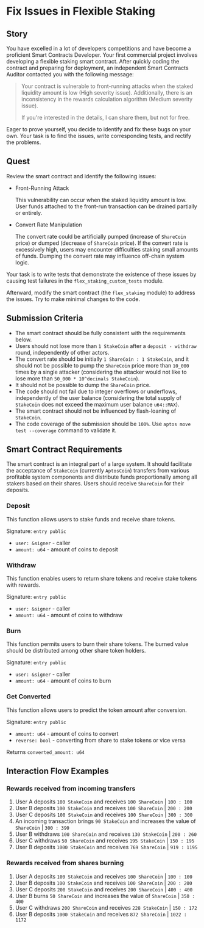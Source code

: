 # Fix Issues in Flexible Staking

## Story
You have excelled in a lot of developers competitions and have become a proficient Smart Contracts Developer. Your first commercial project involves developing a flexible staking smart contract. After quickly coding the contract and preparing for deployment, an independent Smart Contracts Auditor contacted you with the following message:

> Your contract is vulnerable to front-running attacks when the staked liquidity amount is low (High severity issue). Additionally, there is an inconsistency in the rewards calculation algorithm (Medium severity issue).
>
> If you're interested in the details, I can share them, but not for free.

Eager to prove yourself, you decide to identify and fix these bugs on your own. Your task is to find the issues, write corresponding tests, and rectify the problems.

## Quest
Review the smart contract and identify the following issues:

- Front-Running Attack

    This vulnerability can occur when the staked liquidity amount is low. User funds attached to the front-run transaction can be drained partially or entirely.

- Convert Rate Manipulation

    The convert rate could be artificially pumped (increase of `ShareCoin` price) or dumped (decrease of `ShareCoin` price). If the convert rate is excessively high, users may encounter difficulties staking small amounts of funds. Dumping the convert rate may influence off-chain system logic.

Your task is to write tests that demonstrate the existence of these issues by causing test failures in the `flex_staking_custom_tests` module.

Afterward, modify the smart contract (the `flex_staking` module) to address the issues. Try to make minimal changes to the code.

## Submission Criteria
- The smart contract should be fully consistent with the requirements below.
- Users should not lose more than `1 StakeCoin` after a `deposit - withdraw` round, independently of other actors.
- The convert rate should be initially `1 ShareCoin : 1 StakeCoin`, and it should not be possible to pump the `ShareCoin` price more than `10_000` times by a single attacker (considering the attacker would not like to lose more than `50_000 * 10^decimals StakeCoin`).
- It should not be possible to dump the `ShareCoin` price.
- The code should not fail due to integer overflows or underflows, independently of the user balance (considering the total supply of `StakeCoin` does not exceed the maximum user balance `u64::MAX`).
- The smart contract should not be influenced by flash-loaning of `StakeCoin`.
- The code coverage of the submission should be `100%`. Use `aptos move test --coverage` command to validate it.

## Smart Contract Requirements
The smart contract is an integral part of a large system. It should facilitate the acceptance of `StakeCoin` (currently `AptosCoin`) transfers from various profitable system components and distribute funds proportionally among all stakers based on their shares. Users should receive `ShareCoin` for their deposits.

### Deposit
This function allows users to stake funds and receive share tokens.

Signature: `entry public`
- `user: &signer` - caller
- `amount: u64` - amount of coins to deposit

### Withdraw
This function enables users to return share tokens and receive stake tokens with rewards.

Signature: `entry public`
- `user: &signer` - caller
- `amount: u64` - amount of coins to withdraw

### Burn
This function permits users to burn their share tokens. The burned value should be distributed among other share token holders.

Signature: `entry public`
- `user: &signer` - caller
- `amount: u64` - amount of coins to burn

### Get Converted
This function allows users to predict the token amount after conversion.

Signature: `entry public`
- `amount: u64` - amount of coins to convert
- `reverse: bool` - converting from share to stake tokens or vice versa

Returns `converted_amount: u64`

## Interaction Flow Examples

### Rewards received from incoming transfers
1. User A deposits `100 StakeCoin` and receives `100 ShareCoin` | `100 : 100`
2. User B deposits `100 StakeCoin` and receives `100 ShareCoin` | `200 : 200`
3. User C deposits `100 StakeCoin` and receives `100 ShareCoin` | `300 : 300`
4. An incoming transaction brings `90 StakeCoin` and increases the value of `ShareCoin` | `300 : 390`
5. User B withdraws `100 ShareCoin` and receives `130 StakeCoin` | `200 : 260`
6. User C withdraws `50 ShareCoin` and receives `195 StakeCoin` | `150 : 195`
7. User B deposits `1000 StakeCoin` and receives `769 ShareCoin` | `919 : 1195`

### Rewards received from shares burning
1. User A deposits `100 StakeCoin` and receives `100 ShareCoin` | `100 : 100`
2. User B deposits `100 StakeCoin` and receives `100 ShareCoin` | `200 : 200`
3. User C deposits `200 StakeCoin` and receives `200 ShareCoin` | `400 : 400`
4. User B burns `50 ShareCoin` and increases the value of `ShareCoin` | `350 : 400`
5. User C withdraws `200 ShareCoin` and receives `228 StakeCoin` | `150 : 172`
6. User B deposits `1000 StakeCoin` and receives `872 ShareCoin` | `1022 : 1172`

